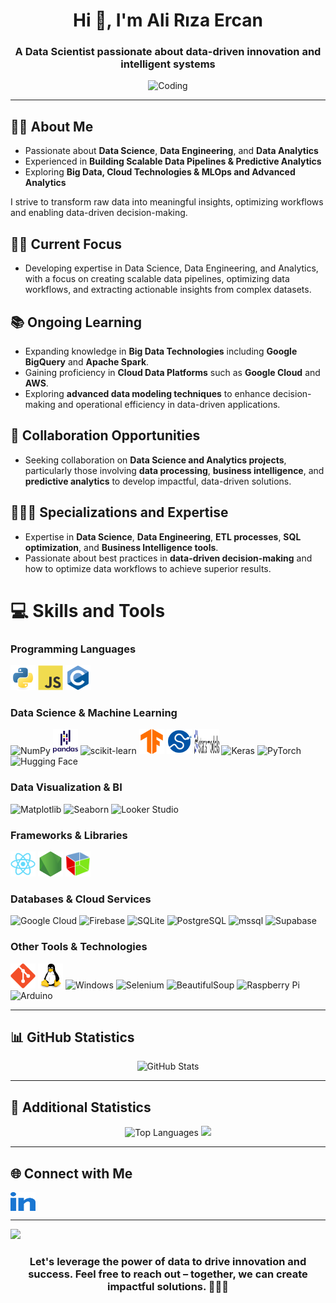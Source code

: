 <h1 align="center">Hi 👋, I'm Ali Rıza Ercan</h1>
<h3 align="center">A Data Scientist passionate about data-driven innovation and intelligent systems</h3>

<p align="center">
    <img alt="Coding" width="400" src="https://raw.githubusercontent.com/chiraag-kakar/chiraag-kakar/master/hadder.gif">
</p>

---

## 👨🏻 About Me  
- Passionate about **Data Science**, **Data Engineering**, and **Data Analytics**  
- Experienced in **Building Scalable Data Pipelines & Predictive Analytics**  
- Exploring **Big Data, Cloud Technologies & MLOps and Advanced Analytics**  

I strive to transform raw data into meaningful insights, optimizing workflows and enabling data-driven decision-making.  

## 👨‍💻 Current Focus  
- Developing expertise in Data Science, Data Engineering, and Analytics, with a focus on creating scalable data pipelines, optimizing data workflows, and extracting actionable insights from complex datasets.

## 📚 Ongoing Learning  
- Expanding knowledge in **Big Data Technologies** including **Google BigQuery** and **Apache Spark**.  
- Gaining proficiency in **Cloud Data Platforms** such as **Google Cloud** and **AWS**.  
- Exploring **advanced data modeling techniques** to enhance decision-making and operational efficiency in data-driven applications.


## 🤝 Collaboration Opportunities  
- Seeking collaboration on **Data Science and Analytics projects**, particularly those involving **data processing**, **business intelligence**, and **predictive analytics** to develop impactful, data-driven solutions. 

## 🙋🏻‍♂️ Specializations and Expertise  
- Expertise in **Data Science**, **Data Engineering**, **ETL processes**, **SQL optimization**, and **Business Intelligence tools**.
- Passionate about best practices in **data-driven decision-making** and how to optimize data workflows to achieve superior results.


# 💻 Skills and Tools

### Programming Languages
<p align="left">
    <img src="https://raw.githubusercontent.com/devicons/devicon/master/icons/python/python-original.svg" alt="Python" width="40" height="40"/>
    <img src="https://raw.githubusercontent.com/devicons/devicon/master/icons/javascript/javascript-original.svg" alt="JavaScript" width="40" height="40"/>
    <img src="https://raw.githubusercontent.com/devicons/devicon/master/icons/c/c-original.svg" alt="C" width="40" height="40"/>
</p>

### Data Science & Machine Learning
<p align="left">
    <img src="https://raw.githubusercontent.com/numpy/numpy/main/branding/logo/primary/numpylogo.svg" alt="NumPy" width="40" height="40"/>
    <img src="https://raw.githubusercontent.com/devicons/devicon/master/icons/pandas/pandas-original-wordmark.svg" alt="Pandas" width="40" height="40"/>
    <img src="https://upload.wikimedia.org/wikipedia/commons/0/05/Scikit_learn_logo_small.svg" alt="scikit-learn" width="40" height="40"/>
    <img src="https://raw.githubusercontent.com/devicons/devicon/master/icons/tensorflow/tensorflow-original.svg" alt="TensorFlow" width="40" height="40"/>
    <img src="https://raw.githubusercontent.com/scipy/scipy/main/doc/source/_static/logo.svg" alt="SciPy" width="40" height="40"/>
    <img src="https://github.com/statsmodels/statsmodels/blob/main/docs/source/images/statsmodels-logo-v2-horizontal.svg" alt="Statsmodels" width="40" height="40"/>
    <img src="https://upload.wikimedia.org/wikipedia/commons/a/ae/Keras_logo.svg" alt="Keras" width="40" height="40"/>
    <img src="https://pytorch.org/assets/images/pytorch-logo.png" alt="PyTorch" width="40" height="40"/>
    <img src="https://huggingface.co/front/assets/huggingface_logo-noborder.svg" alt="Hugging Face" width="40" height="40"/>
</p>

### Data Visualization & BI
<p align="left">
    <img src="https://matplotlib.org/stable/_static/logo2.svg" alt="Matplotlib" width="40" height="40"/>
    <img src="https://seaborn.pydata.org/_static/logo-wide-lightbg.svg" alt="Seaborn" width="40" height="40"/>
    <img src="https://upload.wikimedia.org/wikipedia/commons/4/4c/Looker.svg" alt="Looker Studio" width="40" height="40"/>
</p>

### Frameworks & Libraries
<p align="left">
    <img src="https://raw.githubusercontent.com/devicons/devicon/master/icons/react/react-original.svg" alt="React" width="40" height="40"/>
    <img src="https://raw.githubusercontent.com/devicons/devicon/master/icons/nodejs/nodejs-original.svg" alt="NodeJS" width="40" height="40"/>
    <img src="https://raw.githubusercontent.com/teamedwardforever/Readme-Generator/71f25dd8b98329b168142a6b782a107b75eab178/svg/Skills/Frontend/GTK_logo.svg" alt="GTK" width="40" height="40"/>
</p>

### Databases & Cloud Services
<p align="left">
    <img src="https://www.vectorlogo.zone/logos/google_cloud/google_cloud-icon.svg" alt="Google Cloud" width="40" height="40"/>
    <img src="https://www.vectorlogo.zone/logos/firebase/firebase-icon.svg" alt="Firebase" width="40" height="40"/>
    <img src="https://www.vectorlogo.zone/logos/sqlite/sqlite-icon.svg" alt="SQLite" width="40" height="40"/>
    <img src="https://upload.wikimedia.org/wikipedia/commons/2/29/Postgresql_elephant.svg" alt="PostgreSQL" width="40" height="40"/>
    <img src="https://www.svgrepo.com/show/303229/microsoft-sql-server-logo.svg" alt="mssql" width="40" height="40"/>
    <img src="https://pipedream.com/s.v0/app_1dBhP3/logo/96" alt="Supabase" width="40" height="40"/>
</p>

### Other Tools & Technologies
<p align="left">
    <img src="https://raw.githubusercontent.com/devicons/devicon/master/icons/git/git-original.svg" alt="Git" width="40" height="40"/>
    <img src="https://raw.githubusercontent.com/devicons/devicon/master/icons/linux/linux-original.svg" alt="Linux" width="40" height="40"/>
    <img src="https://upload.wikimedia.org/wikipedia/commons/thumb/5/5f/Windows_logo_-_2012.svg/1024px-Windows_logo_-_2012.svg.png" alt="Windows" width="40" height="40"/>
    <img src="https://upload.wikimedia.org/wikipedia/commons/9/9f/Selenium_logo.svg" alt="Selenium" width="40" height="40"/>
    <img src="https://app.matatika.com/assets/images/datasource/tap-beautifulsoup.png" alt="BeautifulSoup" width="40" height="40"/>
    <img src="https://upload.wikimedia.org/wikipedia/tr/thumb/c/cb/Raspberry_Pi_Logo.svg/1603px-Raspberry_Pi_Logo.svg.png" alt="Raspberry Pi" width="40" height="40"/>
    <img src="https://upload.wikimedia.org/wikipedia/commons/8/87/Arduino_Logo.svg" alt="Arduino" width="40" height="40"/>
</p>

---

## 📊 GitHub Statistics
<p align="center">
    <img height="300em" src="https://github-readme-stats.vercel.app/api?username=alirizaercan&show_icons=true&theme=dark" alt="GitHub Stats"/>
</p>


---

## 🌟 Additional Statistics
<p align="center">
    <img height="240em" src="https://github-readme-stats.vercel.app/api/top-langs/?username=alirizaercan&theme=dark&layout=compact" alt="Top Languages"/>
    <img src="http://github-profile-summary-cards.vercel.app/api/cards/stats?username=alirizaercan&theme=dark&layout=compact" height="240em"/>
</p>

---

## 🌐 Connect with Me  
<p align="left">
  <a href="https://linkedin.com/in/alirizaercann" target="blank">
    <img align="center" src="https://raw.githubusercontent.com/teamedwardforever/Readme-Generator/71f25dd8b98329b168142a6b782a107b75eab178/svg/Social/linked-in-alt.svg" alt="LinkedIn" height="30" width="40" />
  </a>
</p>

---

<img src="https://raw.githubusercontent.com/Trilokia/Trilokia/379277808c61ef204768a61bbc5d25bc7798ccf1/bottom_header.svg">

<h3 align="center">Let's leverage the power of data to drive innovation and success. Feel free to reach out – together, we can create impactful solutions. 🧑🏻‍💻</h3>

